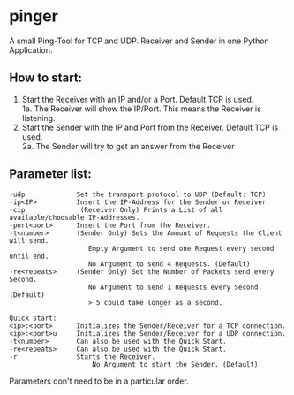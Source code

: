 # pinger

A small Ping-Tool for TCP and UDP.
Receiver and Sender in one Python Application.

## How to start:
1. Start the Receiver with an IP and/or a Port. Default TCP is used.<br>
  1a. The Receiver will show the IP/Port. This means the Receiver is listening.
2. Start the Sender with the IP and Port from the Receiver. Default TCP is used.<br>
  2a. The Sender will try to get an answer from the Receiver


## Parameter list:
  ```-r               Initializes the the Receiver.
  -udp             Set the transport protocol to UDP (Default: TCP).
  -ip<IP>          Insert the IP-Address for the Sender or Receiver.
  -cip              (Receiver Only) Prints a List of all available/choosable IP-Addresses.
  -port<port>      Insert the Port from the Receiver.
  -t<number>       (Sender Only) Sets the Amount of Requests the Client will send.
                      Empty Argument to send one Request every second until end.
                      No Argument to send 4 Requests. (Default)
  -re<repeats>     (Sender Only) Set the Number of Packets send every Second.
                      No Argument to send 1 Requests every Second. (Default)
                      > 5 could take longer as a second.

Quick start:
  <ip>:<port>      Initializes the Sender/Receiver for a TCP connection.
  <ip>:<port>u     Initializes the Sender/Receiver for a UDP connection.
  -t<number>       Can also be used with the Quick Start.
  -re<repeats>     Can also be used with the Quick Start.
  -r               Starts the Receiver.
                       No Argument to start the Sender. (Default)
```
Parameters don't need to be in a particular order.
